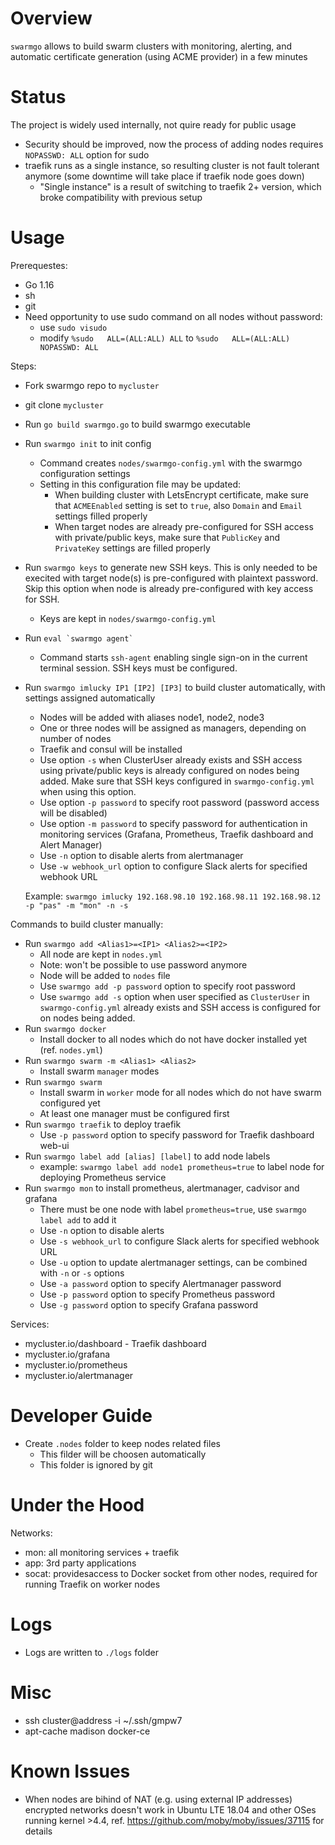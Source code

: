 # Overview

`swarmgo` allows to build swarm clusters with monitoring, alerting, and automatic certificate generation (using ACME provider) in a few minutes

# Status

The project is widely used internally, not quire ready for public usage

- Security should be improved, now the process of adding nodes requires `NOPASSWD: ALL` option for sudo
- traefik runs as a single instance, so resulting cluster is not fault tolerant anymore (some downtime will take place if traefik node goes down)
  - "Single instance" is a result of switching to traefik 2+ version, which broke compatibility with previous setup

# Usage

Prerequestes:

- Go 1.16
- sh
- git
- Need opportunity to use sudo command on all nodes without password:
  - use `sudo visudo`
  - modify `%sudo   ALL=(ALL:ALL) ALL` to `%sudo   ALL=(ALL:ALL) NOPASSWD: ALL`

Steps:

- Fork swarmgo repo to `mycluster`
- git clone `mycluster`
- Run `go build swarmgo.go` to build swarmgo executable
- Run `swarmgo init` to init config
  - Command creates `nodes/swarmgo-config.yml` with the swarmgo configuration settings
  - Setting in this configuration file may be updated:
    - When building cluster with LetsEncrypt certificate, make sure that `ACMEEnabled` setting is set to `true`, also `Domain` and `Email` settings filled properly
    - When target nodes are already pre-configured for SSH access with private/public keys, make sure that `PublicKey` and `PrivateKey` settings are filled properly
- Run `swarmgo keys` to generate new SSH keys. This is only needed to be execited with target node(s) is pre-configured with plaintext password. Skip this option when node is already pre-configured with key access for SSH.
  - Keys are kept in `nodes/swarmgo-config.yml` 
- Run ``eval `swarmgo agent` ``
  - Command starts `ssh-agent` enabling single sign-on in the current terminal session. SSH keys must be configured.
- Run `swarmgo imlucky IP1 [IP2] [IP3]` to build cluster automatically, with settings assigned automatically
  - Nodes will be added with aliases node1, node2, node3
  - One or three nodes will be assigned as managers, depending on number of nodes
  - Traefik and consul will be installed
  - Use option `-s` when ClusterUser already exists and SSH access using private/public keys is already configured on nodes being added. Make sure that SSH keys configured in `swarmgo-config.yml` when using this option.
  - Use option `-p password` to specify root password (password access will be disabled)
  - Use option `-m password` to specify password for authentication in monitoring services (Grafana, Prometheus, Traefik dashboard and Alert Manager)
  - Use `-n` option to disable alerts from alertmanager
  - Use `-w webhook_url` option to configure Slack alerts for specified webhook URL

  Example: `swarmgo imlucky 192.168.98.10 192.168.98.11 192.168.98.12 -p "pas" -m "mon" -n -s`

Commands to build cluster manually:

- Run `swarmgo add <Alias1>=<IP1> <Alias2>=<IP2>`
  - All node are kept in `nodes.yml`
  - Note: won't be possible to use password anymore
  - Node will be added to `nodes` file
  - Use `swarmgo add -p password` option to specify root password
  - Use `swarmgo add -s` option when user specified as `ClusterUser` in `swarmgo-config.yml` already exists and SSH access is configured for on nodes being added. 
- Run `swarmgo docker`
  - Install docker to all nodes which do not have docker installed yet (ref. `nodes.yml`)
- Run `swarmgo swarm -m <Alias1> <Alias2>`
  - Install swarm `manager` modes
- Run `swarmgo swarm`
  - Install swarm in `worker` mode for all nodes which do not have swarm configured yet
  - At least one manager must be configured first
- Run `swarmgo traefik` to deploy traefik
  - Use `-p password` option to specify password for Traefik dashboard web-ui
- Run `swarmgo label add [alias] [label]` to add node labels
  - example: `swarmgo label add node1 prometheus=true` to label node for deploying Prometheus service
- Run `swarmgo mon` to install prometheus, alertmanager, cadvisor and grafana
  - There must be one node with label `prometheus=true`, use `swarmgo label add` to add it
  - Use `-n` option to disable alerts
  - Use `-s webhook_url` to configure Slack alerts for specified webhook URL
  - Use `-u` option to update alertmanager settings, can be combined with `-n` or `-s` options
  - Use `-a password` option to specify Alertmanager password
  - Use `-p password` option to specify Prometheus password
  - Use `-g password` option to specify Grafana password

Services:
- mycluster.io/dashboard - Traefik dashboard
- mycluster.io/grafana
- mycluster.io/prometheus
- mycluster.io/alertmanager

# Developer Guide

- Create `.nodes` folder to keep nodes related files
  - This filder will be choosen automatically
  - This folder is ignored by git

# Under the Hood

Networks:
- mon: all monitoring services + traefik
- app: 3rd party applications
- socat: providesaccess to Docker socket from other nodes, required for running Traefik on worker nodes

# Logs

- Logs are written to `./logs` folder

# Misc

- ssh cluster@address -i ~/.ssh/gmpw7
- apt-cache madison docker-ce

# Known Issues
- When nodes are bihind of NAT (e.g. using external IP addresses) encrypted networks doesn't work in Ubuntu LTE 18.04 and other OSes running kernel >4.4, ref. https://github.com/moby/moby/issues/37115 for details
